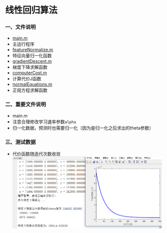 线性回归算法
=======
### 一、文件说明
- [main.m][1.1]
 - 主运行程序
- [featureNormalize.m][1.2]
 - 特征向量归一化函数
- [gradientDescent.m][1.3]
 - 梯度下降求解函数
- [computerCost.m][1.4]
 - 计算代价J函数
- [normalEquations.m][1.5]
 - 正规方程求解函数

### 二、重要文件说明
- main.m
 - 注意合理修改学习速率参数`alpha`
 - 归一化数据，预测时也需要归一化（因为是归一化之后求出的theta参数）

### 三、测试数据
- 代价函数随迭代次数收敛
![线性回归][3.1]





[1.1]:main.m
[1.2]:featureNormalize.m
[1.3]:gradientDescent.m
[1.4]:computerCost.m
[1.5]:normalEquations.m


  [3.1]: ../images/LinearRegression_01.png "LinearRegression_01.png"
